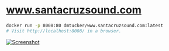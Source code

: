 # www.santacruzsound.com

``` sh
docker run -p 8008:80 dmtucker/www.santacruzsound.com:latest
# Visit http://localhost:8008/ in a browser.
```

[![Screenshot](https://github.com/dmtucker/www.santacruzsound.com/raw/master/screenshot.png)](https://dmtucker.github.io/www.santacruzsound.com/)
